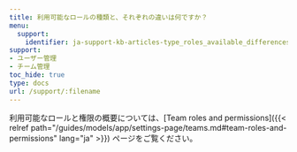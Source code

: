 ```yaml
---
title: 利用可能なロールの種類と、それぞれの違いは何ですか？
menu:
  support:
    identifier: ja-support-kb-articles-type_roles_available_differences
support:
- ユーザー管理
- チーム管理
toc_hide: true
type: docs
url: /support/:filename
---
```


利用可能なロールと権限の概要については、[Team roles and permissions]({{< relref path="/guides/models/app/settings-page/teams.md#team-roles-and-permissions" lang="ja" >}}) ページをご覧ください。